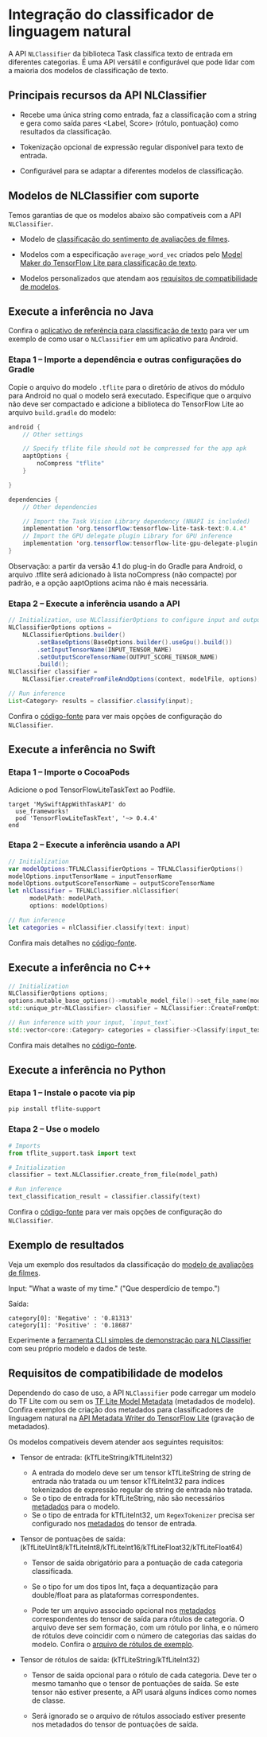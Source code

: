 # Integração do classificador de linguagem natural

A API `NLClassifier` da biblioteca Task classifica texto de entrada em diferentes categorias. É uma API versátil e configurável que pode lidar com a maioria dos modelos de classificação de texto.

## Principais recursos da API NLClassifier

- Recebe uma única string como entrada, faz a classificação com a string e gera como saída pares &lt;Label, Score&gt; (rótulo, pontuação) como resultados da classificação.

- Tokenização opcional de expressão regular disponível para texto de entrada.

- Configurável para se adaptar a diferentes modelos de classificação.

## Modelos de NLClassifier com suporte

Temos garantias de que os modelos abaixo são compatíveis com a API `NLClassifier`.

- Modelo de <a href="../../examples/text_classification/overview">classificação do sentimento de avaliações de filmes</a>.

- Modelos com a especificação `average_word_vec` criados pelo [Model Maker do TensorFlow Lite para classificação de texto](https://www.tensorflow.org/lite/models/modify/model_maker/text_classification).

- Modelos personalizados que atendam aos [requisitos de compatibilidade de modelos](#model-compatibility-requirements).

## Execute a inferência no Java

Confira o [aplicativo de referência para classificação de texto](https://github.com/tensorflow/examples/blob/master/lite/examples/text_classification/android/lib_task_api/src/main/java/org/tensorflow/lite/examples/textclassification/client/TextClassificationClient.java) para ver um exemplo de como usar o `NLClassifier` em um aplicativo para Android.

### Etapa 1 – Importe a dependência e outras configurações do Gradle

Copie o arquivo do modelo `.tflite` para o diretório de ativos do módulo para Android no qual o modelo será executado. Especifique que o arquivo não deve ser compactado e adicione a biblioteca do TensorFlow Lite ao arquivo `build.gradle` do modelo:

```java
android {
    // Other settings

    // Specify tflite file should not be compressed for the app apk
    aaptOptions {
        noCompress "tflite"
    }

}

dependencies {
    // Other dependencies

    // Import the Task Vision Library dependency (NNAPI is included)
    implementation 'org.tensorflow:tensorflow-lite-task-text:0.4.4'
    // Import the GPU delegate plugin Library for GPU inference
    implementation 'org.tensorflow:tensorflow-lite-gpu-delegate-plugin:0.4.4'
}
```

Observação: a partir da versão 4.1 do plug-in do Gradle para Android, o arquivo .tflite será adicionado à lista noCompress (não compacte) por padrão, e a opção aaptOptions acima não é mais necessária.

### Etapa 2 – Execute a inferência usando a API

```java
// Initialization, use NLClassifierOptions to configure input and output tensors
NLClassifierOptions options =
    NLClassifierOptions.builder()
        .setBaseOptions(BaseOptions.builder().useGpu().build())
        .setInputTensorName(INPUT_TENSOR_NAME)
        .setOutputScoreTensorName(OUTPUT_SCORE_TENSOR_NAME)
        .build();
NLClassifier classifier =
    NLClassifier.createFromFileAndOptions(context, modelFile, options);

// Run inference
List<Category> results = classifier.classify(input);
```

Confira o [código-fonte](https://github.com/tensorflow/tflite-support/blob/master/tensorflow_lite_support/java/src/java/org/tensorflow/lite/task/text/nlclassifier/NLClassifier.java) para ver mais opções de configuração do `NLClassifier`.

## Execute a inferência no Swift

### Etapa 1 – Importe o CocoaPods

Adicione o pod TensorFlowLiteTaskText ao Podfile.

```
target 'MySwiftAppWithTaskAPI' do
  use_frameworks!
  pod 'TensorFlowLiteTaskText', '~> 0.4.4'
end
```

### Etapa 2 – Execute a inferência usando a API

```swift
// Initialization
var modelOptions:TFLNLClassifierOptions = TFLNLClassifierOptions()
modelOptions.inputTensorName = inputTensorName
modelOptions.outputScoreTensorName = outputScoreTensorName
let nlClassifier = TFLNLClassifier.nlClassifier(
      modelPath: modelPath,
      options: modelOptions)

// Run inference
let categories = nlClassifier.classify(text: input)
```

Confira mais detalhes no [código-fonte](https://github.com/tensorflow/tflite-support/blob/master/tensorflow_lite_support/ios/task/text/nlclassifier/Sources/TFLNLClassifier.h).

## Execute a inferência no C++

```c++
// Initialization
NLClassifierOptions options;
options.mutable_base_options()->mutable_model_file()->set_file_name(model_path);
std::unique_ptr<NLClassifier> classifier = NLClassifier::CreateFromOptions(options).value();

// Run inference with your input, `input_text`.
std::vector<core::Category> categories = classifier->Classify(input_text);
```

Confira mais detalhes no [código-fonte](https://github.com/tensorflow/tflite-support/blob/master/tensorflow_lite_support/cc/task/text/nlclassifier/nl_classifier.h).

## Execute a inferência no Python

### Etapa 1 – Instale o pacote via pip

```
pip install tflite-support
```

### Etapa 2 – Use o modelo

```python
# Imports
from tflite_support.task import text

# Initialization
classifier = text.NLClassifier.create_from_file(model_path)

# Run inference
text_classification_result = classifier.classify(text)
```

Confira o [código-fonte](https://github.com/tensorflow/tflite-support/blob/master/tensorflow_lite_support/python/task/text/nl_classifier.py) para ver mais opções de configuração do `NLClassifier`.

## Exemplo de resultados

Veja um exemplo dos resultados da classificação do [modelo de avaliações de filmes](https://www.tensorflow.org/lite/examples/text_classification/overview).

Input: "What a waste of my time." ("Que desperdício de tempo.")

Saída:

```
category[0]: 'Negative' : '0.81313'
category[1]: 'Positive' : '0.18687'
```

Experimente a [ferramenta CLI simples de demonstração para NLClassifier](https://github.com/tensorflow/tflite-support/blob/master/tensorflow_lite_support/examples/task/text/desktop/README.md#nlclassifier) com seu próprio modelo e dados de teste.

## Requisitos de compatibilidade de modelos

Dependendo do caso de uso, a API `NLClassifier` pode carregar um modelo do TF Lite com ou sem os [TF Lite Model Metadata](../../models/convert/metadata) (metadados de modelo). Confira exemplos de criação dos metadados para classificadores de linguagem natural na [API Metadata Writer do TensorFlow Lite](../../models/convert/metadata_writer_tutorial.ipynb#nl_classifiers) (gravação de metadados).

Os modelos compatíveis devem atender aos seguintes requisitos:

- Tensor de entrada: (kTfLiteString/kTfLiteInt32)

    - A entrada do modelo deve ser um tensor kTfLiteString de string de entrada não tratada ou um tensor kTfLiteInt32 para índices tokenizados de expressão regular de string de entrada não tratada.
    - Se o tipo de entrada for kTfLiteString, não são necessários [metadados](../../models/convert/metadata) para o modelo.
    - Se o tipo de entrada for kTfLiteInt32, um `RegexTokenizer` precisa ser configurado nos [metadados](https://www.tensorflow.org/lite/models/convert/metadata_writer_tutorial#natural_language_classifiers) do tensor de entrada.

- Tensor de pontuações de saída: (kTfLiteUInt8/kTfLiteInt8/kTfLiteInt16/kTfLiteFloat32/kTfLiteFloat64)

    - Tensor de saída obrigatório para a pontuação de cada categoria classificada.

    - Se o tipo for um dos tipos Int, faça a dequantização para double/float para as plataformas correspondentes.

    - Pode ter um arquivo associado opcional nos [metadados](../../models/convert/metadata) correspondentes do tensor de saída para rótulos de categoria. O arquivo deve ser sem formação, com um rótulo por linha, e o número de rótulos deve coincidir com o número de categorias das saídas do modelo. Confira o [arquivo de rótulos de exemplo](https://github.com/tensorflow/tflite-support/blob/master/tensorflow_lite_support/metadata/python/tests/testdata/nl_classifier/labels.txt).

- Tensor de rótulos de saída: (kTfLiteString/kTfLiteInt32)

    - Tensor de saída opcional para o rótulo de cada categoria. Deve ter o mesmo tamanho que o tensor de pontuações de saída. Se este tensor não estiver presente, a API usará alguns índices como nomes de classe.

    - Será ignorado se o arquivo de rótulos associado estiver presente nos metadados do tensor de pontuações de saída.
